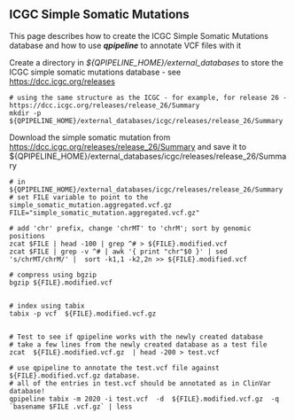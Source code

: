 
## ICGC Simple Somatic Mutations 

This page describes how to create the ICGC Simple Somatic Mutations database and how to use **_qpipeline_** to annotate VCF files with it

Create a directory in *${QPIPELINE_HOME}/external_databases* to store the ICGC simple somatic mutations database - see https://dcc.icgc.org/releases
```
# using the same structure as the ICGC - for example, for release 26 - https://dcc.icgc.org/releases/release_26/Summary 
mkdir -p ${QPIPELINE_HOME}/external_databases/icgc/releases/release_26/Summary
```
Download the simple somatic mutation from  https://dcc.icgc.org/releases/release_26/Summary and save it to ${QPIPELINE_HOME}/external_databases/icgc/releases/release_26/Summary
```
# in ${QPIPELINE_HOME}/external_databases/icgc/releases/release_26/Summary
# set FILE variable to point to the simple_somatic_mutation.aggregated.vcf.gz
FILE="simple_somatic_mutation.aggregated.vcf.gz"

# add 'chr' prefix, change 'chrMT' to 'chrM'; sort by genomic positions
zcat $FILE | head -100 | grep ^# > ${FILE}.modified.vcf 
zcat $FILE | grep -v ^# | awk '{ print "chr"$0 }' | sed 's/chrMT/chrM/' |  sort -k1,1 -k2,2n >> ${FILE}.modified.vcf 

# compress using bgzip 
bgzip ${FILE}.modified.vcf 
 
 
# index using tabix
tabix -p vcf  ${FILE}.modified.vcf.gz 


# Test to see if qpipeline works with the newly created database
# take a few lines from the newly created database as a test file
zcat  ${FILE}.modified.vcf.gz  | head -200 > test.vcf 

# use qpipeline to annotate the test.vcf file against ${FILE}.modified.vcf.gz database.  
# all of the entries in test.vcf should be annotated as in ClinVar database!
qpipeline tabix -m 2020 -i test.vcf  -d  ${FILE}.modified.vcf.gz  -q `basename $FILE .vcf.gz` | less 
```
